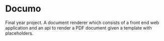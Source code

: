 # Documo
Final year project.
A document renderer which consists of a front end web application and an api to render a PDF document given a template with placeholders. 

